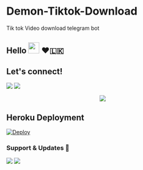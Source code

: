 # Demon-Tiktok-Download

Tik tok Video download telegram bot

## Hello <img src="https://github.com/TheDudeThatCode/TheDudeThatCode/blob/master/Assets/Hi.gif" width="29px"> ❤️🇱🇰

## Let's connect!
<p>
    <a href="https://t.me/Teletech_supportgroup" target="blank"><img src="https://img.shields.io/badge/@DemonGirlSupport-30302f?style=flat&logo=telegram" /></a>
    <a href="https://t.me/Demon_TikTok_bot" target="blank"><img src="https://img.shields.io/badge/@Demon_TikTok_bot-30302f?style=flat&logo=telegram" /></a>


<p align="center"><a href="https://t.me/Demon_TikTok_bot"><img src="https://telegra.ph/file/c6f51280affffa56b75cd.jpg"></a></p>
<p align="center">

## Heroku Deployment
[![Deploy](https://www.herokucdn.com/deploy/button.svg)](https://heroku.com/deploy?template=https://github.com/DarkSkull93/Demon-Tiktok-Downloader)




### Support & Updates 🎑
<a href="https://t.me/Teletech_supportgroup"><img src="https://img.shields.io/badge/Join-Group%20Support-blue.svg?style=for-the-badge&logo=Telegram"></a> <a href="https://t.me/DemonGirlUpdate"><img src="https://img.shields.io/badge/Join-Updates%20Channel-blue.svg?style=for-the-badge&logo=Telegram"></a>
